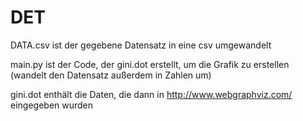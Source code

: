 # DET
 
DATA.csv ist der gegebene Datensatz in eine csv umgewandelt

main.py ist der Code, der gini.dot erstellt, um die Grafik zu erstellen (wandelt den Datensatz außerdem in Zahlen um)

gini.dot enthält die Daten, die dann in http://www.webgraphviz.com/ eingegeben wurden

